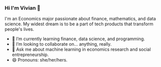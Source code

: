 ### Hi I'm Vivian 👋

<!--
**yourvivian/yourvivian** is a ✨ _special_ ✨ repository because its `README.md` (this file) appears on your GitHub profile.

Here are some ideas to get you started:

- 🔭 I’m currently working on ...
- 🌱 I’m currently learning ...
- 👯 I’m looking to collaborate on ...
- 🤔 I’m looking for help with ...
- 💬 Ask me about ...
- 📫 How to reach me: ...
- 😄 Pronouns: ...
- ⚡ Fun fact: ...
-->
I'm an Economics major passionate about finance, mathematics, and data science. My widest dream is to be a part of tech products that transform people's lives.
- 🌱 I’m currently learning finance, data science, and programming.
- 👯 I’m looking to collaborate on... anything, really.
- 💬 Ask me about machine learning in economics research and social entrepreneurship.
- 😄 Pronouns: she/her/hers.
